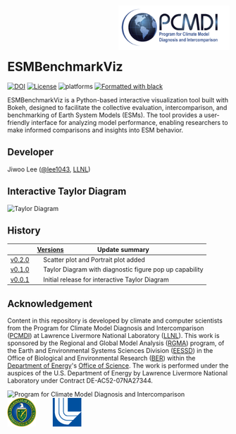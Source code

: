 <div>
<img src="https://github.com/PCMDI/assets/blob/main/PCMDI/PCMDILogoText_640x254px_300dpi.png?raw=true" height="100" align="right" />
</div>

<br><br><br><br>

# ESMBenchmarkViz

[![DOI](https://zenodo.org/badge/DOI/10.5281/zenodo.14498167.svg)](https://doi.org/10.5281/zenodo.14498167)
[![License](https://img.shields.io/badge/License-BSD_3--Clause-blue.svg)](https://opensource.org/licenses/BSD-3-Clause)
![platforms](https://img.shields.io/badge/platforms-linux%20|%20osx-lightgrey.svg)
[![Formatted with black](https://img.shields.io/badge/code%20style-black-000000.svg)](https://github.com/python/black)


ESMBenchmarkViz is a Python-based interactive visualization tool built with Bokeh, designed to facilitate the collective evaluation, intercomparison, and benchmarking of Earth System Models (ESMs). The tool provides a user-friendly interface for analyzing model performance, enabling researchers to make informed comparisons and insights into ESM behavior.

## Developer

Jiwoo Lee ([@lee1043](https://github.com/PCMDI/ESMBenchmarkViz/commits?author=lee1043), [LLNL][LLNL])

## Interactive Taylor Diagram
![Taylor Diagram](docs/_static/example_taylor_diagram.gif)


## History


| <div style="width:300%">[Versions]</div> | Update summary   |
| ------------- | ------------------------------------------- |
| [v0.2.0]      | Scatter plot and Portrait plot added
| [v0.1.0]      | Taylor Diagram with diagnostic figure pop up capability
| [v0.0.1]      | Initial release for interactive Taylor Diagram

[Versions]: https://github.com/PCMDI/ESMBenchmarkViz/releases
[v0.2.0]: https://github.com/PCMDI/ESMBenchmarkViz/releases/tag/v0.2.0
[v0.1.0]: https://github.com/PCMDI/ESMBenchmarkViz/releases/tag/v0.1.0
[v0.0.1]: https://github.com/PCMDI/ESMBenchmarkViz/releases/tag/v0.0.1


## Acknowledgement

Content in this repository is developed by climate and computer scientists from the Program for Climate Model Diagnosis and Intercomparison ([PCMDI][PCMDI]) at Lawrence Livermore National Laboratory ([LLNL][LLNL]). This work is sponsored by the Regional and Global Model Analysis ([RGMA][RGMA]) program, of the Earth and Environmental Systems Sciences Division ([EESSD][EESSD]) in the Office of Biological and Environmental Research ([BER][BER]) within the [Department of Energy][DOE]'s [Office of Science][OS]. The work is performed under the auspices of the U.S. Department of Energy by Lawrence Livermore National Laboratory under Contract DE-AC52-07NA27344.

<p>
    <img src="https://pcmdi.github.io/assets/PCMDI/100px-PCMDI-Logo-NoText-square-png8.png"
         width="65"
         style="margin-right: 30px"
         title="Program for Climate Model Diagnosis and Intercomparison"
         alt="Program for Climate Model Diagnosis and Intercomparison"
    >&nbsp;
    <img src="https://github.com/PCMDI/assets/blob/main/DOE/480px-DOE_Seal_Color.png?raw=true"
         width="65"
         style="margin-right: 30px"
         title="United States Department of Energy"
         alt="United States Department of Energy"
    >&nbsp;
    <img src="https://github.com/PCMDI/assets/blob/main/LLNL/212px-LLNLiconPMS286-WHITEBACKGROUND.png?raw=true"
         width="65"
         title="Lawrence Livermore National Laboratory"
         alt="Lawrence Livermore National Laboratory"
    >
</p>


[PCMDI]: https://pcmdi.llnl.gov/
[LLNL]: https://www.llnl.gov/
[RGMA]: https://climatemodeling.science.energy.gov/program/regional-global-model-analysis
[EESSD]: https://science.osti.gov/ber/Research/eessd
[BER]: https://science.osti.gov/ber
[DOE]: https://www.energy.gov/
[OS]: https://science.osti.gov/
